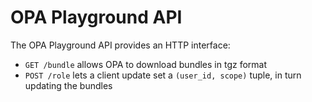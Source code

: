 # OPA Playground API

The OPA Playground API provides an HTTP interface:
- `GET /bundle` allows OPA to download bundles in tgz format
- `POST /role` lets a client update set a `(user_id, scope)` tuple, in turn updating the bundles
